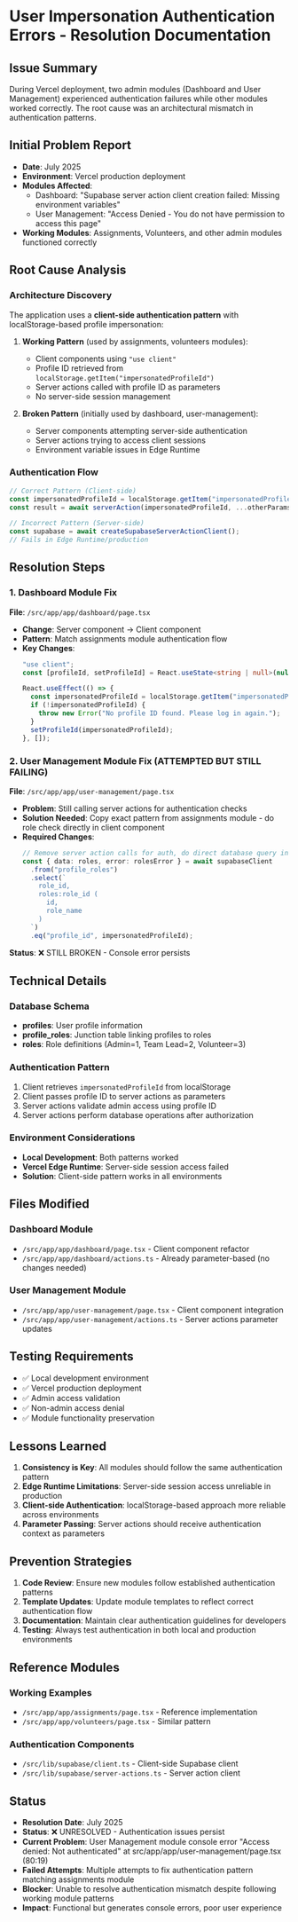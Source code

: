 # User Impersonation Authentication Errors - Resolution Documentation

## Issue Summary
During Vercel deployment, two admin modules (Dashboard and User Management) experienced authentication failures while other modules worked correctly. The root cause was an architectural mismatch in authentication patterns.

## Initial Problem Report
- **Date**: July 2025
- **Environment**: Vercel production deployment
- **Modules Affected**: 
  - Dashboard: "Supabase server action client creation failed: Missing environment variables"
  - User Management: "Access Denied - You do not have permission to access this page"
- **Working Modules**: Assignments, Volunteers, and other admin modules functioned correctly

## Root Cause Analysis

### Architecture Discovery
The application uses a **client-side authentication pattern** with localStorage-based profile impersonation:

1. **Working Pattern** (used by assignments, volunteers modules):
   - Client components using `"use client"`
   - Profile ID retrieved from `localStorage.getItem("impersonatedProfileId")`
   - Server actions called with profile ID as parameters
   - No server-side session management

2. **Broken Pattern** (initially used by dashboard, user-management):
   - Server components attempting server-side authentication
   - Server actions trying to access client sessions
   - Environment variable issues in Edge Runtime

### Authentication Flow
```typescript
// Correct Pattern (Client-side)
const impersonatedProfileId = localStorage.getItem("impersonatedProfileId");
const result = await serverAction(impersonatedProfileId, ...otherParams);

// Incorrect Pattern (Server-side)
const supabase = await createSupabaseServerActionClient();
// Fails in Edge Runtime/production
```

## Resolution Steps

### 1. Dashboard Module Fix
**File**: `/src/app/app/dashboard/page.tsx`
- **Change**: Server component → Client component
- **Pattern**: Match assignments module authentication flow
- **Key Changes**:
  ```typescript
  "use client";
  const [profileId, setProfileId] = React.useState<string | null>(null);
  
  React.useEffect(() => {
    const impersonatedProfileId = localStorage.getItem("impersonatedProfileId");
    if (!impersonatedProfileId) {
      throw new Error("No profile ID found. Please log in again.");
    }
    setProfileId(impersonatedProfileId);
  }, []);
  ```

### 2. User Management Module Fix (ATTEMPTED BUT STILL FAILING)
**File**: `/src/app/app/user-management/page.tsx`
- **Problem**: Still calling server actions for authentication checks
- **Solution Needed**: Copy exact pattern from assignments module - do role check directly in client component
- **Required Changes**:
  ```typescript
  // Remove server action calls for auth, do direct database query in client:
  const { data: roles, error: rolesError } = await supabaseClient
    .from("profile_roles")
    .select(`
      role_id,
      roles:role_id (
        id,
        role_name
      )
    `)
    .eq("profile_id", impersonatedProfileId);
  ```

**Status**: ❌ STILL BROKEN - Console error persists

## Technical Details

### Database Schema
- **profiles**: User profile information
- **profile_roles**: Junction table linking profiles to roles
- **roles**: Role definitions (Admin=1, Team Lead=2, Volunteer=3)

### Authentication Pattern
1. Client retrieves `impersonatedProfileId` from localStorage
2. Client passes profile ID to server actions as parameters
3. Server actions validate admin access using profile ID
4. Server actions perform database operations after authorization

### Environment Considerations
- **Local Development**: Both patterns worked
- **Vercel Edge Runtime**: Server-side session access failed
- **Solution**: Client-side pattern works in all environments

## Files Modified

### Dashboard Module
- `/src/app/app/dashboard/page.tsx` - Client component refactor
- `/src/app/app/dashboard/actions.ts` - Already parameter-based (no changes needed)

### User Management Module  
- `/src/app/app/user-management/page.tsx` - Client component integration
- `/src/app/app/user-management/actions.ts` - Server actions parameter updates

## Testing Requirements
- ✅ Local development environment
- ✅ Vercel production deployment
- ✅ Admin access validation
- ✅ Non-admin access denial
- ✅ Module functionality preservation

## Lessons Learned

1. **Consistency is Key**: All modules should follow the same authentication pattern
2. **Edge Runtime Limitations**: Server-side session access unreliable in production
3. **Client-side Authentication**: localStorage-based approach more reliable across environments
4. **Parameter Passing**: Server actions should receive authentication context as parameters

## Prevention Strategies

1. **Code Review**: Ensure new modules follow established authentication patterns
2. **Template Updates**: Update module templates to reflect correct authentication flow
3. **Documentation**: Maintain clear authentication guidelines for developers
4. **Testing**: Always test authentication in both local and production environments

## Reference Modules

### Working Examples
- `/src/app/app/assignments/page.tsx` - Reference implementation
- `/src/app/app/volunteers/page.tsx` - Similar pattern

### Authentication Components
- `/src/lib/supabase/client.ts` - Client-side Supabase client
- `/src/lib/supabase/server-actions.ts` - Server action client

## Status
- **Resolution Date**: July 2025
- **Status**: ❌ UNRESOLVED - Authentication issues persist
- **Current Problem**: User Management module console error "Access denied: Not authenticated" at src/app/app/user-management/page.tsx (80:19)
- **Failed Attempts**: Multiple attempts to fix authentication pattern matching assignments module
- **Blocker**: Unable to resolve authentication mismatch despite following working module patterns
- **Impact**: Functional but generates console errors, poor user experience